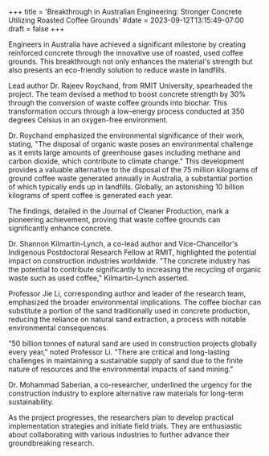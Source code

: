 +++
title = 'Breakthrough in Australian Engineering: Stronger Concrete Utilizing Roasted Coffee Grounds'
#date = 2023-09-12T13:15:49-07:00
draft = false
+++

Engineers in Australia have achieved a significant milestone by creating reinforced concrete through the innovative use of roasted, used coffee grounds. This breakthrough not only enhances the material's strength but also presents an eco-friendly solution to reduce waste in landfills.

Lead author Dr. Rajeev Roychand, from RMIT University, spearheaded the project. The team devised a method to boost concrete strength by 30% through the conversion of waste coffee grounds into biochar. This transformation occurs through a low-energy process conducted at 350 degrees Celsius in an oxygen-free environment.

Dr. Roychand emphasized the environmental significance of their work, stating, "The disposal of organic waste poses an environmental challenge as it emits large amounts of greenhouse gases including methane and carbon dioxide, which contribute to climate change." This development provides a valuable alternative to the disposal of the 75 million kilograms of ground coffee waste generated annually in Australia, a substantial portion of which typically ends up in landfills. Globally, an astonishing 10 billion kilograms of spent coffee is generated each year.

The findings, detailed in the Journal of Cleaner Production, mark a pioneering achievement, proving that waste coffee grounds can significantly enhance concrete.

Dr. Shannon Kilmartin-Lynch, a co-lead author and Vice-Chancellor's Indigenous Postdoctoral Research Fellow at RMIT, highlighted the potential impact on construction industries worldwide. "The concrete industry has the potential to contribute significantly to increasing the recycling of organic waste such as used coffee," Kilmartin-Lynch asserted.

Professor Jie Li, corresponding author and leader of the research team, emphasized the broader environmental implications. The coffee biochar can substitute a portion of the sand traditionally used in concrete production, reducing the reliance on natural sand extraction, a process with notable environmental consequences.

"50 billion tonnes of natural sand are used in construction projects globally every year," noted Professor Li. "There are critical and long-lasting challenges in maintaining a sustainable supply of sand due to the finite nature of resources and the environmental impacts of sand mining."

Dr. Mohammad Saberian, a co-researcher, underlined the urgency for the construction industry to explore alternative raw materials for long-term sustainability.

As the project progresses, the researchers plan to develop practical implementation strategies and initiate field trials. They are enthusiastic about collaborating with various industries to further advance their groundbreaking research.